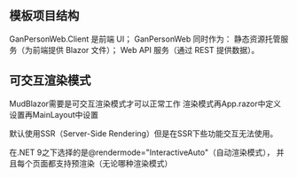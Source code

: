 
## 模板项目结构
GanPersonWeb.Client 是前端 UI；
GanPersonWeb 同时作为：
静态资源托管服务（为前端提供 Blazor 文件）；
Web API 服务（通过 REST 提供数据）。

## 可交互渲染模式
MudBlazor需要是可交互渲染模式才可以正常工作
渲染模式再App.razor中定义
设置再MainLayout中设置

默认使用SSR（Server-Side Rendering）但是在SSR下些功能交互无法使用。

在.NET 9之下选择的是@rendermode="InteractiveAuto"（自动渲染模式），
并且每个页面都支持预渲染（无论哪种渲染模式）
